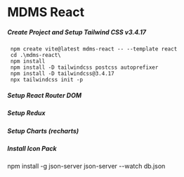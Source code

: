 # MDMS React

##### Create Project and Setup Tailwind CSS v3.4.17
```
 npm create vite@latest mdms-react -- --template react
 cd .\mdms-react\
 npm install
 npm install -D tailwindcss postcss autoprefixer
 npm install -D tailwindcss@3.4.17
 npx tailwindcss init -p
```

##### Setup React Router DOM


##### Setup Redux

##### Setup Charts (recharts)


##### Install Icon Pack


npm install -g json-server
json-server --watch db.json